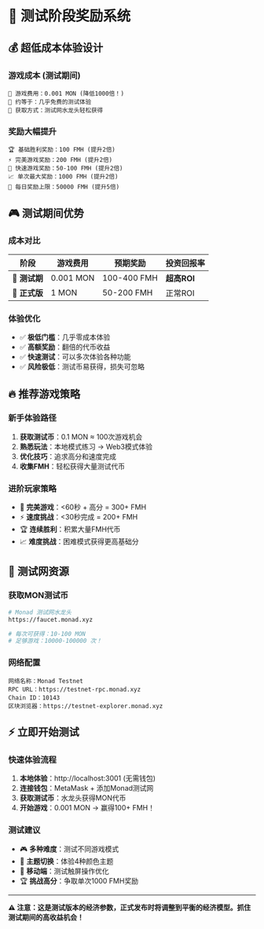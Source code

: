 # 🧪 测试阶段奖励系统

## 💰 超低成本体验设计

### **游戏成本 (测试期间)**
```
🎯 游戏费用：0.001 MON (降低1000倍！)
💸 约等于：几乎免费的测试体验
🚰 获取方式：测试网水龙头轻松获得
```

### **奖励大幅提升**
```
🏆 基础胜利奖励：100 FMH (提升2倍)
⚡ 完美游戏奖励：200 FMH (提升2倍)  
🚀 快速游戏奖励：50-100 FMH (提升2倍)
📈 单次最大奖励：1000 FMH (提升2倍)
📅 每日奖励上限：50000 FMH (提升5倍)
```

## 🎮 测试期间优势

### **成本对比**
| 阶段 | 游戏费用 | 预期奖励 | 投资回报率 |
|------|---------|---------|-----------|
| 🧪 **测试期** | 0.001 MON | 100-400 FMH | **超高ROI** |
| 🚀 **正式版** | 1 MON | 50-200 FMH | 正常ROI |

### **体验优化**
- ✅ **极低门槛**：几乎零成本体验
- ✅ **高额奖励**：翻倍的代币收益
- ✅ **快速测试**：可以多次体验各种功能
- ✅ **风险极低**：测试币易获得，损失可忽略

## 🔥 推荐游戏策略

### **新手体验路径**
1. **获取测试币**：0.1 MON ≈ 100次游戏机会
2. **熟悉玩法**：本地模式练习 → Web3模式体验
3. **优化技巧**：追求高分和速度完成
4. **收集FMH**：轻松获得大量测试代币

### **进阶玩家策略** 
- 🎯 **完美游戏**：<60秒 + 高分 = 300+ FMH
- ⚡ **速度挑战**：<30秒完成 = 200+ FMH  
- 🏆 **连续胜利**：积累大量FMH代币
- 📈 **难度挑战**：困难模式获得更高基础分

## 🚀 测试网资源

### **获取MON测试币**
```bash
# Monad 测试网水龙头
https://faucet.monad.xyz

# 每次可获得：10-100 MON
# 足够游戏：10000-100000 次！
```

### **网络配置**
```
网络名称：Monad Testnet  
RPC URL：https://testnet-rpc.monad.xyz
Chain ID：10143
区块浏览器：https://testnet-explorer.monad.xyz
```

## ⚡ 立即开始测试

### **快速体验流程**
1. **本地体验**：http://localhost:3001 (无需钱包)
2. **连接钱包**：MetaMask + 添加Monad测试网
3. **获取测试币**：水龙头获得MON代币
4. **开始游戏**：0.001 MON → 赢得100+ FMH！

### **测试建议**
- 🎮 **多种难度**：测试不同游戏模式
- 🎨 **主题切换**：体验4种颜色主题  
- 📱 **移动端**：测试触屏操作优化
- 🏆 **挑战高分**：争取单次1000 FMH奖励

---

**⚠️ 注意：这是测试版本的经济参数，正式发布时将调整到平衡的经济模型。抓住测试期间的高收益机会！**